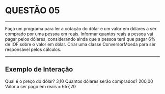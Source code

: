 # QUESTÃO 05

---

Faça um programa para ler a cotação do dólar e um valor em dólares a ser comprado por  uma  pessoa  em  reais.  Informar  quantos  reais  a  pessoa  vai  pagar  pelos  dólares, considerando ainda que a pessoa terá que pagar 6% de IOF sobre o valor em dólar. Criar uma classe ConversorMoeda para ser responsável pelos cálculos.

---

## Exemplo de Interação

Qual é o preço do dólar? 3,10
Quantos dólares serão comprados? 200,00
Valor a ser pago em reais = 657,20
